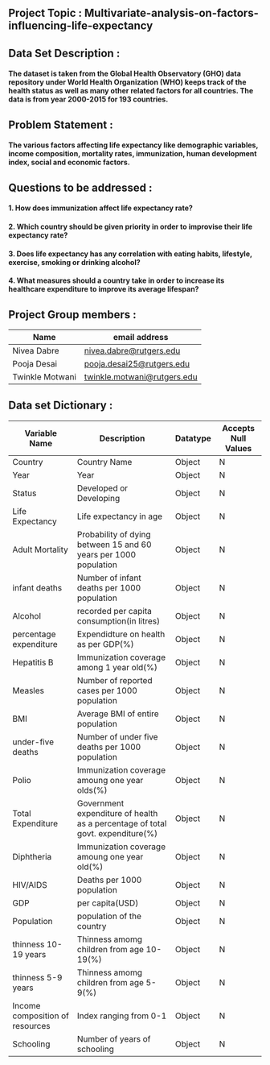 ## Project Topic : Multivariate-analysis-on-factors-influencing-life-expectancy

## Data Set Description :
#### The dataset is taken from the Global Health Observatory (GHO) data repository under World Health Organization (WHO) keeps track of the health status as well as many other related factors for all countries. The data is from year 2000-2015 for 193 countries.

## Problem Statement :
#### The various factors affecting life expectancy like demographic variables, income composition, mortality rates, immunization, human development index, social and economic factors. 

## Questions to be addressed :
#### 1. How does immunization affect life expectancy rate?
#### 2. Which country should be given priority in order to improvise their life expectancy rate?
#### 3. Does life expectancy has any correlation with eating habits, lifestyle, exercise, smoking or drinking alcohol?
#### 4. What measures should a country take in order to increase its healthcare expenditure to improve its average lifespan?



## Project Group members :
Name| email address
----|----------------
Nivea Dabre| nivea.dabre@rutgers.edu
Pooja Desai| pooja.desai25@rutgers.edu
Twinkle Motwani| twinkle.motwani@rutgers.edu


## Data set Dictionary :

Variable Name| Description| Datatype| Accepts Null Values
 --------------|-------------|----------|--------------------
 Country|Country Name| Object|N
 Year| Year|Object|N
 Status|Developed or Developing|Object|N
 Life Expectancy| Life expectancy in age|Object|N
 Adult Mortality|Probability of dying between 15 and 60 years per 1000 population|Object|N
 infant deaths|Number of infant deaths per 1000 population|Object|N
 Alcohol|recorded per capita consumption(in litres)|Object|N
 percentage expenditure| Expendidture on health as per GDP(%)|Object|N
 Hepatitis B|Immunization coverage among 1 year old(%)|Object|N
 Measles|Number of reported cases per 1000 population|Object|N
 BMI|Average BMI of entire population|Object|N
 under-five deaths| Number of under five deaths per 1000 population|Object|N
 Polio| Immunization coverage amoung one year olds(%)|Object|N
 Total Expenditure| Government expenditure of health as a percentage of total govt. expenditure(%)|Object|N
 Diphtheria|Immunization coverage amoung one year old(%)|Object|N
 HIV/AIDS|Deaths per 1000 population|Object|N
 GDP|per capita(USD)|Object|N
 Population| population of the country|Object|N
 thinness 10-19 years| Thinness amomg children from age 10-19(%)|Object|N
 thinness 5-9 years| Thinness amomg children from age 5-9(%)|Object|N
 Income composition of resources|Index ranging from 0-1|Object|N
 Schooling|Number of years of schooling|Object|N
 
